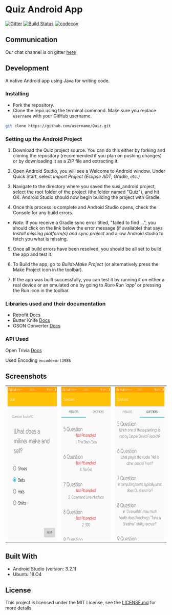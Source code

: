# Quiz Android App

[![Gitter](https://badges.gitter.im/immadisairaj/Quiz.svg)](https://gitter.im/immadisairaj/Quiz?utm_source=badge&utm_medium=badge&utm_campaign=pr-badge&utm_content=badge)
[![Build Status](https://travis-ci.org/immadisairaj/Quiz.svg?branch=master)](https://travis-ci.org/immadisairaj/Quiz)
[![codecov](https://codecov.io/gh/immadisairaj/Quiz/branch/master/graph/badge.svg)](https://codecov.io/gh/immadisairaj/Quiz)

## Communication

Our chat channel is on gitter [here](https://gitter.im/immadisairaj/Quiz)

## Development

A native Android app using Java for writing code.

### Installing

- Fork the repository. 
- Clone the repo using the terminal command. Make sure you replace `username` with your GitHub username.
```bash
git clone https://github.com/username/Quiz.git 
```

### Setting up the Android Project

1. Download the Quiz project source. You can do this either by forking and cloning the repository (recommended if you plan on pushing changes) or by downloading it as a ZIP file and extracting it.

2. Open Android Studio, you will see a Welcome to Android window. Under Quick Start, select _Import Project (Eclipse ADT, Gradle, etc.)_

3. Navigate to the directory where you saved the susi_android project, select the root folder of the project (the folder named "Quiz"), and hit OK. Android Studio should now begin building the project with Gradle.

4. Once this process is complete and Android Studio opens, check the Console for any build errors.

  - _Note:_ If you receive a Gradle sync error titled, "failed to find ...", you should click on the link below the error message (if avaliable) that says _Install missing platform(s) and sync project_ and allow Android studio to fetch you what is missing.

5. Once all build errors have been resolved, you should be all set to build the app and test it.

6. To Build the app, go to _Build>Make Project_ (or alternatively press the Make Project icon in the toolbar).

7. If the app was built successfully, you can test it by running it on either a real device or an emulated one by going to _Run>Run 'app'_ or pressing the Run icon in the toolbar.


### Libraries used and their documentation

- Retrofit [Docs](http://square.github.io/retrofit/2.x/retrofit/)
- Butter Knife [Docs](https://github.com/JakeWharton/butterknife/)
- GSON Converter [Docs](https://github.com/square/retrofit/tree/master/retrofit-converters/gson/)

### API Used

Open Trivia [Docs](https://opentdb.com/api_config.php/)

Used Encoding `encode=url3986`


## Screenshots

<table>
  <tr>
    <td><img src="screenshots/Screenshot_1.jpg" height = "480" width="270"></td>
    <td><img src="screenshots/Screenshot_3.jpg" height = "480" width="270"></td>
    <td><img src="screenshots/Screenshot_2.jpg" height = "480" width="270"></td>
  </tr>
</table>

## Built With

- Android Studio (version: 3.2.1)
- Ubuntu 18.O4

## License

This project is licensed under the MIT License, see the [LICENSE.md](https://github.com/immadisairaj/Quiz/blob/master/LICENSE) for more details.

